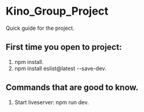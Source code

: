 # Kino_Group_Project

Quick guide for the project.

## First time you open to project:

1. npm install.
2. npm install eslist@latest --save-dev.

## Commands that are good to know.

1.  Start liveserver: npm run dev.
